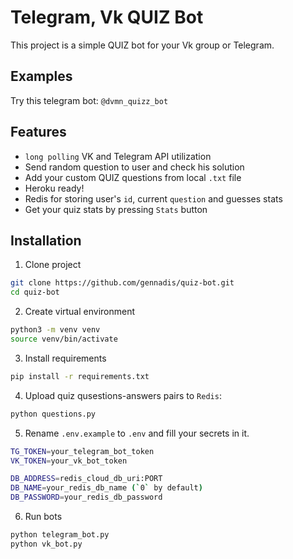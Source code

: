 # Telegram, Vk QUIZ Bot

This project is a simple QUIZ bot for your Vk group or Telegram.

## Examples
Try this telegram bot: `@dvmn_quizz_bot`

## Features
- `long polling` VK and Telegram API utilization
- Send random question to user and check his solution
- Add your custom QUIZ questions from local `.txt` file
- Heroku ready!
- Redis for storing user's `id`, current `question` and guesses stats
- Get your quiz stats by pressing `Stats` button

## Installation
1. Clone project
```bash
git clone https://github.com/gennadis/quiz-bot.git
cd quiz-bot
```

2. Create virtual environment
```bash
python3 -m venv venv
source venv/bin/activate
```

3. Install requirements
```bash
pip install -r requirements.txt
```

4. Upload quiz qusestions-answers pairs to `Redis`:
```bash
python questions.py
```

5. Rename `.env.example` to `.env` and fill your secrets in it.  
```bash
TG_TOKEN=your_telegram_bot_token
VK_TOKEN=your_vk_bot_token

DB_ADDRESS=redis_cloud_db_uri:PORT
DB_NAME=your_redis_db_name (`0` by default)
DB_PASSWORD=your_redis_db_password
```

6. Run bots
```bash
python telegram_bot.py
python vk_bot.py
```
